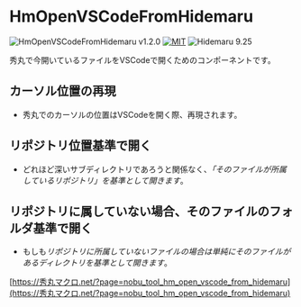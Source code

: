 # HmOpenVSCodeFromHidemaru

![HmOpenVSCodeFromHidemaru v1.2.0](https://img.shields.io/badge/HmOpenVSCodeFromHidemaru-v1.2.0-6479ff.svg)
[![MIT](https://img.shields.io/badge/license-MIT-blue.svg?style=flat)](LICENSE)
![Hidemaru 9.25](https://img.shields.io/badge/Hidemaru-v9.25-6479ff.svg)

秀丸で今開いているファイルをVSCodeで開くためのコンポーネントです。

## カーソル位置の再現</h4>
- 秀丸でのカーソルの位置はVSCodeを開く際、再現されます。

## リポジトリ位置基準で開く
- どれほど深いサブディレクトリであろうと関係なく、*「そのファイルが所属しているリポジトリ」を基準として開きます*。

## リポジトリに属していない場合、そのファイルのフォルダ基準で開く
- もしも*リポジトリに所属していないファイルの場合は単純にそのファイルがあるディレクトリを基準として開きます*。


[https://秀丸マクロ.net/?page=nobu_tool_hm_open_vscode_from_hidemaru](https://秀丸マクロ.net/?page=nobu_tool_hm_open_vscode_from_hidemaru)
